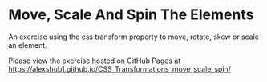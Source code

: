 # Move, Scale And Spin The Elements

An exercise using the css transform property to move, rotate, skew or scale an element.

Please view the exercise hosted on GitHub Pages at https://alexshub1.github.io/CSS_Transformations_move_scale_spin/